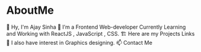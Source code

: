 # AboutMe

👋 Hy, I'm Ajay Sinha
🌱 I’m a Frontend Web-developer Currently Learning and Working with ReactJS , JavaScript , CSS.
🏗️ Here are my Projects Links
👀 I also have interest in Graphics designing.
📫 Contact Me
